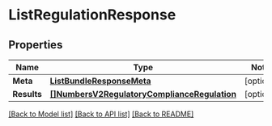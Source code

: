 # ListRegulationResponse

## Properties
Name | Type | Notes
------------ | ------------- | -------------
**Meta** | [**ListBundleResponseMeta**](ListBundleResponse_meta.md) | [optional] 
**Results** | [**[]NumbersV2RegulatoryComplianceRegulation**](numbers.v2.regulatory_compliance.regulation.md) | [optional] 

[[Back to Model list]](../README.md#documentation-for-models) [[Back to API list]](../README.md#documentation-for-api-endpoints) [[Back to README]](../README.md)


